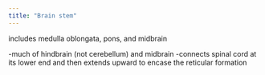 ```yaml
---
title: "Brain stem"
---
```

includes medulla oblongata, pons, and midbrain

-much of hindbrain (not cerebellum) and midbrain
-connects spinal cord at its lower end and then extends upward to encase the reticular formation

